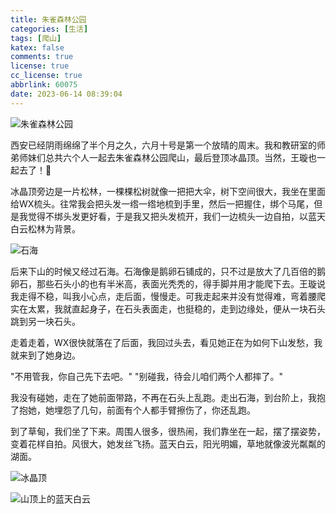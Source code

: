 ```yaml
---
title: 朱雀森林公园
categories: [生活]
tags: [爬山]
katex: false
comments: true
license: true
cc_license: true
abbrlink: 60075
date: 2023-06-14 08:39:04
---
```


![朱雀森林公园](https://githubimages.pengfeima.cn/images/202306140852343.jpg)

<!-- {% grouppicture %}
![朱雀森林公园](https://githubimages.pengfeima.cn/images/202306140852343.jpg)
![石海](https://githubimages.pengfeima.cn/images/202306140846013.jpeg)
![冰晶顶](https://githubimages.pengfeima.cn/images/202306140844802.jpeg)
![山顶上的蓝天白云](https://githubimages.pengfeima.cn/images/202306140848507.jpeg)
{% endgrouppicture %} -->

<!-- <iframe src="//player.bilibili.com/player.html?aid=838345990&bvid=BV1hg4y1i7tL&cid=194768979&page=1" scrolling="no" border="0" frameborder="no" framespacing="0" allowfullscreen="true"> </iframe> -->

西安已经阴雨绵绵了半个月之久，六月十号是第一个放晴的周末。我和教研室的师弟师妹们总共六个人一起去朱雀森林公园爬山，最后登顶冰晶顶。当然，王璇也一起去了！🥰

<!--more-->

冰晶顶旁边是一片松林，一棵棵松树就像一把把大伞，树下空间很大，我坐在里面给WX梳头。往常我会把头发一绺一绺地梳到手里，然后一把握住，绑个马尾，但是我觉得不绑头发更好看，于是我又把头发梳开，我们一边梳头一边自拍，以蓝天白云松林为背景。

![石海](https://githubimages.pengfeima.cn/images/202306140846013.jpeg)

后来下山的时候又经过石海。石海像是鹅卵石铺成的，只不过是放大了几百倍的鹅卵石，那些石头小的也有半米高，表面光秃秃的，得手脚并用才能爬下去。王璇说我走得不稳，叫我小心点，走后面，慢慢走。可我走起来并没有觉得难，弯着腰爬实在太累，我就直起身子，在石头表面走，也挺稳的，走到边缘处，便从一块石头跳到另一块石头。

走着走着，WX很快就落在了后面，我回过头去，看见她正在为如何下山发愁，我就来到了她身边。

"不用管我，你自己先下去吧。"
"别碰我，待会儿咱们两个人都摔了。"

我没有碰她，走在了她前面带路，不再在石头上乱跑。走出石海，到台阶上，我抱了抱她，她埋怨了几句，前面有个人都手臂擦伤了，你还乱跑。

到了草甸，我们坐了下来。周围人很多，很热闹，我们靠坐在一起，摆了摆姿势，变着花样自拍。风很大，她发丝飞扬。蓝天白云，阳光明媚，草地就像波光粼粼的湖面。

![冰晶顶](https://githubimages.pengfeima.cn/images/202306140844802.jpeg)

![山顶上的蓝天白云](https://githubimages.pengfeima.cn/images/202306140848507.jpeg)